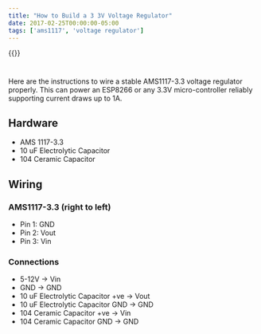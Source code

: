 ```yaml
---
title: "How to Build a 3 3V Voltage Regulator"
date: 2017-02-25T00:00:00-05:00
tags: ['ams1117', 'voltage regulator']
---
```


{{<youtube YnKoSxGJ7wU>}}

#

Here are the instructions to wire a stable AMS1117-3.3 voltage regulator properly. This can power an ESP8266 or any 3.3V micro-controller reliably supporting current draws up to 1A.

## Hardware

- AMS 1117-3.3
- 10 uF Electrolytic Capacitor
- 104 Ceramic Capacitor

## Wiring

### AMS1117-3.3 (right to left)
- Pin 1: GND
- Pin 2: Vout
- Pin 3: Vin

### Connections
- 5-12V -> Vin
- GND   -> GND
- 10 uF Electrolytic Capacitor +ve -> Vout
- 10 uF Electrolytic Capacitor GND -> GND
- 104 Ceramic Capacitor +ve -> Vin
- 104 Ceramic Capacitor GND -> GND